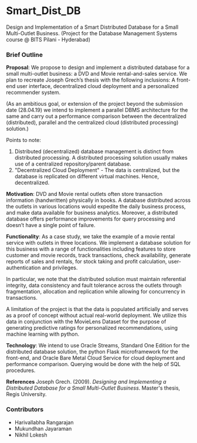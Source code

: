 # Smart_Dist_DB
Design and Implementation of a Smart Distributed Database for a Small Multi-Outlet Business.
(Project for the Database Management Systems course @ BITS Pilani - Hyderabad)

### Brief Outline
**Proposal**: We propose to design and implement a distributed database for a small multi-outlet business: a DVD and Movie rental-and-sales service. We plan to recreate Joseph Grech’s thesis with the following inclusions:  A front-end user interface, decentralized cloud deployment and a personalized recommender system. 

(As an ambitious goal, or extension of the project beyond the submission date (28.04.19) we intend to implement a parallel DBMS architecture for the same and carry out a performance comparison between the decentralized (distributed), parallel and the centralized cloud (distributed processing) solution.)

Points to note: 
1. Distributed (decentralized) database management is distinct from distributed processing. A distributed processing solution usually makes use of a centralized repository/parent database. 
2. "Decentralized Cloud Deployment" - The data is centralized, but the database is replicated on different virtual machines. Hence, decentralized.

**Motivation**: DVD and Movie rental outlets often store transaction information (handwritten) physically in books. A database distributed across the outlets in various locations would expedite the daily business process, and make data available for business analytics. Moreover, a distributed database offers performance improvements for query processing and doesn’t have a single point of failure.

**Functionality**: As a case study, we take the example of a movie rental service with outlets in three locations. We implement a database solution for this business with a range of functionalities including features to store customer and movie records, track transactions, check availability, generate reports of sales and rentals, for stock taking and profit calculation, user-authentication and privileges.

In particular, we note that the distributed solution must maintain referential integrity, data consistency and fault tolerance across the outlets through fragmentation, allocation and replication while allowing for concurrency in transactions. 

A limitation of the project is that the data is populated artificially and serves as a proof of concept without actual real-world deployment.
We utilize this data in conjunction with the MovieLens Dataset for the purpose of generating predictive ratings for personalized recommendations, using machine learning with python.

**Technology**: We intend to use Oracle Streams, Standard One Edition for the distributed database solution, the python Flask microframework for the front-end, and Oracle Bare Metal Cloud Service for cloud deployment and performance comparison. Querying would be done with the help of SQL procedures.

**References** 
Joseph Grech. (2009). *Designing and Implementing a Distributed Database for a Small Multi-Outlet Business*. Master's thesis, Regis University.


### Contributors
* Harivallabha Rangarajan
* Mukundhan Jayaraman
* Nikhil Lokesh

